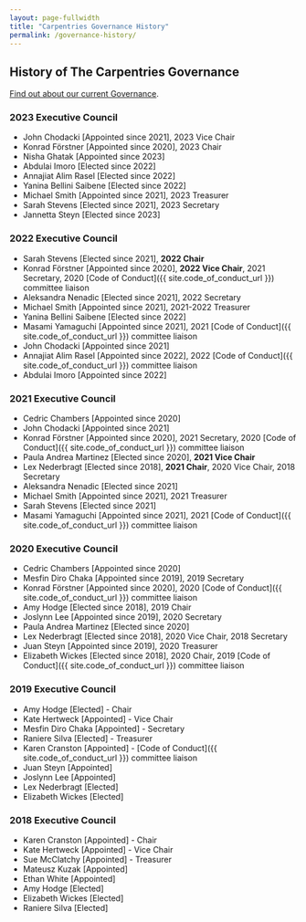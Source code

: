```yaml
---
layout: page-fullwidth
title: "Carpentries Governance History"
permalink: /governance-history/
---
```


## History of The Carpentries Governance

[Find out about our current Governance](/governance/).

### 2023 Executive Council

- John Chodacki  [Appointed since 2021], 2023 Vice Chair
- Konrad Förstner [Appointed since 2020], 2023 Chair
- Nisha Ghatak [Appointed since 2023]
- Abdulai Imoro [Elected since 2022]
- Annajiat Alim Rasel [Elected since 2022]
- Yanina Bellini Saibene [Elected since 2022]
- Michael Smith [Appointed since 2021], 2023 Treasurer
- Sarah Stevens [Elected since 2021], 2023 Secretary
- Jannetta Steyn [Elected since 2023]

### 2022 Executive Council

- Sarah Stevens [Elected since 2021], **2022 Chair**
- Konrad Förstner [Appointed since 2020], **2022 Vice Chair**, 2021 Secretary, 2020 [Code of Conduct]({{ site.code_of_conduct_url }}) committee liaison
- Aleksandra Nenadic [Elected since 2021], 2022 Secretary
- Michael Smith [Appointed since 2021], 2021-2022 Treasurer
- Yanina Bellini Saibene [Elected since 2022]
- Masami Yamaguchi [Appointed since 2021], 2021 [Code of Conduct]({{ site.code_of_conduct_url }}) committee liaison
- John Chodacki [Appointed since 2021]
- Annajiat Alim Rasel [Appointed since 2022], 2022 [Code of Conduct]({{ site.code_of_conduct_url }}) committee liaison
- Abdulai Imoro [Appointed since 2022]

### 2021 Executive Council

- Cedric Chambers [Appointed since 2020]
- John Chodacki [Appointed since 2021]
- Konrad Förstner [Appointed since 2020], 2021 Secretary, 2020 [Code of Conduct]({{ site.code_of_conduct_url }}) committee liaison
- Paula Andrea Martinez [Elected since 2020], **2021 Vice Chair**
- Lex Nederbragt [Elected since 2018], **2021 Chair**, 2020 Vice Chair, 2018 Secretary
- Aleksandra Nenadic [Elected since 2021]
- Michael Smith [Appointed since 2021], 2021 Treasurer
- Sarah Stevens [Elected since 2021]
- Masami Yamaguchi [Appointed since 2021], 2021 [Code of Conduct]({{ site.code_of_conduct_url }}) committee liaison


### 2020 Executive Council

- Cedric Chambers [Appointed since 2020]
- Mesfin Diro Chaka [Appointed since 2019], 2019 Secretary
- Konrad Förstner [Appointed since 2020], 2020 [Code of Conduct]({{ site.code_of_conduct_url }}) committee liaison
- Amy Hodge [Elected since 2018], 2019 Chair
- Joslynn Lee [Appointed since 2019], 2020 Secretary
- Paula Andrea Martinez [Elected since 2020]
- Lex Nederbragt [Elected since 2018], 2020 Vice Chair, 2018 Secretary
- Juan Steyn [Appointed since 2019], 2020 Treasurer
- Elizabeth Wickes [Elected since 2018], 2020 Chair, 2019 [Code of Conduct]({{ site.code_of_conduct_url }}) committee liaison

### 2019 Executive Council

- Amy Hodge [Elected] - Chair
- Kate Hertweck [Appointed] - Vice Chair
- Mesfin Diro Chaka [Appointed] - Secretary
- Raniere Silva [Elected] - Treasurer
- Karen Cranston [Appointed] - [Code of Conduct]({{ site.code_of_conduct_url }}) committee liaison
- Juan Steyn [Appointed]
- Joslynn Lee [Appointed]
- Lex Nederbragt [Elected]
- Elizabeth Wickes [Elected]

### 2018 Executive Council

- Karen Cranston [Appointed] - Chair
- Kate Hertweck [Appointed] - Vice Chair
- Sue McClatchy [Appointed] - Treasurer
- Mateusz Kuzak [Appointed]
- Ethan White [Appointed]
- Amy Hodge [Elected]
- Elizabeth Wickes [Elected]
- Raniere Silva [Elected]
